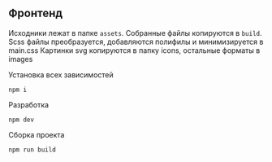 ## Фронтенд

Исходники лежат в папке `assets`. 
Собранные файлы копируются в `build`.
Scss файлы преобразуется, добавляются полифилы и минимизируется в main.css
Картинки svg копируются в папку icons, остальные форматы в images


Установка всех зависимостей

```shell
npm i
```

Разработка
```shell
npm dev
```

Сборка проекта
```shell
npm run build
```

